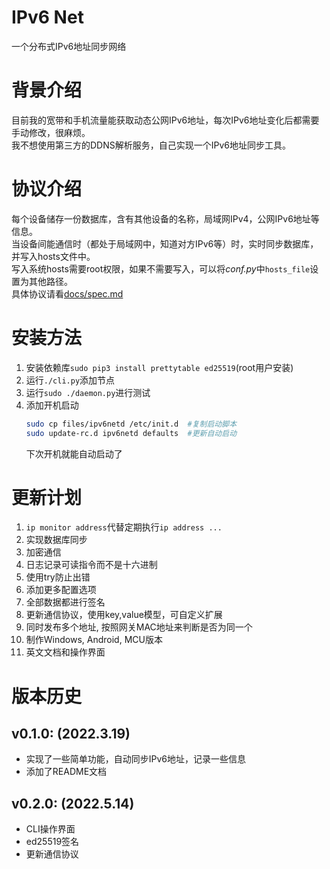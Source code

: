 # IPv6 Net
一个分布式IPv6地址同步网络

# 背景介绍
目前我的宽带和手机流量能获取动态公网IPv6地址，每次IPv6地址变化后都需要手动修改，很麻烦。  
我不想使用第三方的DDNS解析服务，自己实现一个IPv6地址同步工具。  

# 协议介绍
每个设备储存一份数据库，含有其他设备的名称，局域网IPv4，公网IPv6地址等信息。  
当设备间能通信时（都处于局域网中，知道对方IPv6等）时，实时同步数据库，并写入hosts文件中。  
写入系统hosts需要root权限，如果不需要写入，可以将*conf.py*中`hosts_file`设置为其他路径。  
具体协议请看[docs/spec.md](docs/spec.md)  

# 安装方法
1. 安装依赖库`sudo pip3 install prettytable ed25519`(root用户安装)
1. 运行`./cli.py`添加节点
1. 运行`sudo ./daemon.py`进行测试
1. 添加开机启动
   ```bash
   sudo cp files/ipv6netd /etc/init.d  #复制启动脚本
   sudo update-rc.d ipv6netd defaults  #更新自动启动
   ```
   下次开机就能自动启动了

# 更新计划
1. `ip monitor address`代替定期执行`ip address ...`
1. 实现数据库同步
1. 加密通信
1. 日志记录可读指令而不是十六进制
1. 使用try防止出错
1. 添加更多配置选项
1. 全部数据都进行签名
1. 更新通信协议，使用key,value模型，可自定义扩展
1. 同时发布多个地址, 按照网关MAC地址来判断是否为同一个
1. 制作Windows, Android, MCU版本
1. 英文文档和操作界面

# 版本历史
## v0.1.0: (2022.3.19)
- 实现了一些简单功能，自动同步IPv6地址，记录一些信息
- 添加了README文档

## v0.2.0: (2022.5.14)
- CLI操作界面
- ed25519签名
- 更新通信协议
